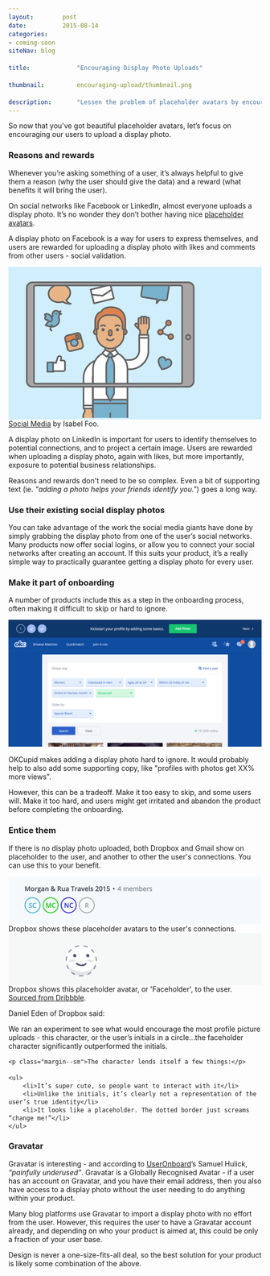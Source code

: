 ```yaml
---
layout:        post
date:          2015-08-14
categories:    
- coming-soon
siteNav: blog

title:             "Encouraging Display Photo Uploads"

thumbnail:         encouraging-upload/thumbnail.png

description:       "Lessen the problem of placeholder avatars by encouraging your users to upload a photo in the first place."
---
```


So now that you’ve got beautiful placeholder avatars, let’s focus on encouraging our users to upload a display photo.

### Reasons and rewards

Whenever you’re asking something of a user, it’s always helpful to give them a reason (why the user should give the data) and a reward (what benefits it will bring the user). 

On social networks like Facebook or LinkedIn, almost everyone uploads a display photo. It’s no wonder they don’t bother having nice [placeholder avatars](/design-solutions/placeholder-avatars).

A display photo on Facebook is a way for users to express themselves, and users are rewarded for uploading a display photo with likes and comments from other users - social validation.

<div style="background: #d1eefc;">
	<img src="/assets/images/blog/encouraging-upload/isabelfoo-socialmedia.png" width="400">
</div>
<figcaption><a href="https://dribbble.com/shots/1683533-Social-Media" target="_blank">Social Media</a> by Isabel Foo.</figcaption>

A display photo on LinkedIn is important for users to identify themselves to potential connections, and to project a certain image. Users are rewarded when uploading a display photo, again with likes, but more importantly, exposure to potential business relationships.

Reasons and rewards don't need to be so complex. Even a bit of supporting text (ie. *"adding a photo helps your friends identify you."*) goes a long way.

### Use their existing social display photos

You can take advantage of the work the social media giants have done by simply grabbing the display photo from one of the user’s social networks. Many products now offer social logins, or allow you to connect your social networks after creating an account. If this suits your product, it’s a really simple way to practically guarantee getting a display photo for every user.

### Make it part of onboarding

A number of products include this as a step in the onboarding process, often making it difficult to skip or hard to ignore.

![OKCupid Onboarding][okcupid]
<figcaption>OKCupid makes adding a display photo hard to ignore. It would probably help to also add some supporting copy, like "profiles with photos get XX% more views".</figcaption>

However, this can be a tradeoff. Make it too easy to skip, and some users will. Make it too hard, and users might get irritated and abandon the product before completing the onboarding.

### Entice them

If there is no display photo uploaded, both Dropbox and Gmail show on placeholder to the user, and another to other the user's connections. You can use this to your benefit.

<div style="background: #f6f9fc;">
	<img src="/assets/images/blog/placeholder-avatars/dropbox.png" width="320">
</div>
<figcaption>Dropbox shows these placeholder avatars to the user's connections.</figcaption>

<div style="background: #f6f8f8;">
	<img src="/assets/images/blog/encouraging-upload/faceholder.gif" width="298">
</div>
<figcaption>Dropbox shows this placeholder avatar, or 'Faceholder', to the user. <a href="https://dribbble.com/shots/1972358-Faceholder" target="_blank">Sourced from Dribbble</a>.</figcaption>

Daniel Eden of Dropbox said:

<div class="m-post-quote margin--none">
	<p>We ran an experiment to see what would encourage the most profile picture uploads - this character, or the user’s initials in a circle…the faceholder character significantly outperformed the initials.</p>

	<p class="margin--sm">The character lends itself a few things:</p>

	<ul>
		<li>It’s super cute, so people want to interact with it</li>
		<li>Unlike the initials, it’s clearly not a representation of the user’s true identity</li>
		<li>It looks like a placeholder. The dotted border just screams “change me!”</li>
	</ul>
</div>

### Gravatar

Gravatar is interesting - and according to [UserOnboard](http://useronboard.com/)’s Samuel Hulick, *“painfully underused”*. Gravatar is a Globally Recognised Avatar - if a user has an account on Gravatar, and you have their email address, then you also have access to a display photo without the user needing to do anything within your product.

Many blog platforms use Gravatar to import a display photo with no effort from the user. However, this requires the user to have a Gravatar account already, and depending on who your product is aimed at, this could be only a fraction of your user base.

Design is never a one-size-fits-all deal, so the best solution for your product is likely some combination of the above. 

[like]: /assets/images/blog/encouraging-upload/like.png
[okcupid]: /assets/images/blog/encouraging-upload/okcupid.png
